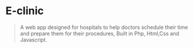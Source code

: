 # E-clinic
>A web app designed for hospitals to help doctors schedule their time and prepare them for their procedures, Built in Php, Html,Css and Javascript.
